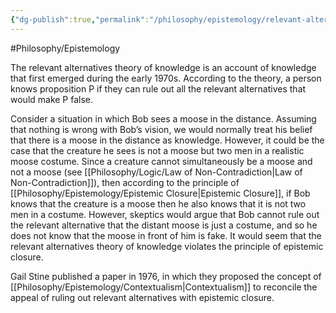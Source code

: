 ```yaml
---
{"dg-publish":true,"permalink":"/philosophy/epistemology/relevant-alternatives-theory-of-knowledge/"}
---
```


#Philosophy/Epistemology 

 The relevant alternatives theory of knowledge is an account of knowledge that first emerged during the early 1970s. According to the theory, a person knows proposition P if they can rule out all the relevant alternatives that would make P false. 
 
 Consider a situation in which Bob sees a moose in the distance. Assuming that nothing is wrong with Bob’s vision, we would normally treat his belief that there is a moose in the distance as knowledge. However, it could be the case that the creature he sees is not a moose but two men in a realistic moose costume. Since a creature cannot simultaneously be a moose and not a moose (see [[Philosophy/Logic/Law of Non-Contradiction\|Law of Non-Contradiction]]), then according to the principle of [[Philosophy/Epistemology/Epistemic Closure\|Epistemic Closure]], if Bob knows that the creature is a moose then he also knows that it is not two men in a costume. However, skeptics would argue that Bob cannot rule out the relevant alternative that the distant moose is just a costume, and so he does not know that the moose in front of him is fake. It would seem that the relevant alternatives theory of knowledge violates the principle of epistemic closure.

Gail Stine published a paper in 1976, in which they proposed the concept of [[Philosophy/Epistemology/Contextualism\|Contextualism]] to reconcile the appeal of ruling out relevant alternatives with epistemic closure.
